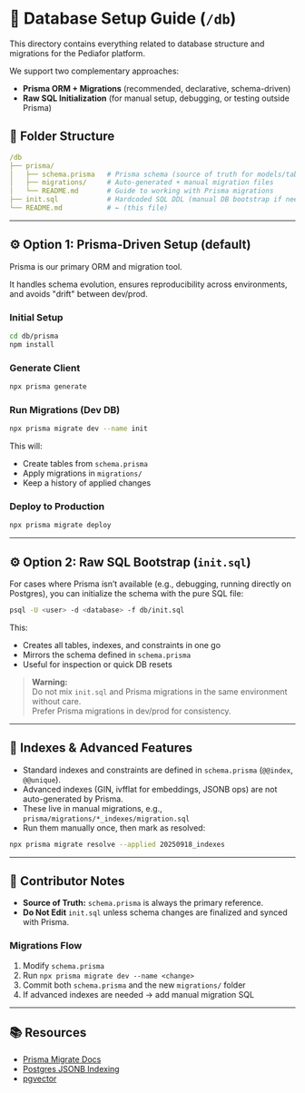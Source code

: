 # 📂 Database Setup Guide (`/db`)

This directory contains everything related to database structure and migrations for the Pediafor platform.

We support two complementary approaches:

- **Prisma ORM + Migrations** (recommended, declarative, schema-driven)
- **Raw SQL Initialization** (for manual setup, debugging, or testing outside Prisma)

## 📁 Folder Structure

```yaml
/db
├── prisma/
│   ├── schema.prisma   # Prisma schema (source of truth for models/tables)
│   ├── migrations/     # Auto-generated + manual migration files
│   └── README.md       # Guide to working with Prisma migrations
├── init.sql            # Hardcoded SQL DDL (manual DB bootstrap if needed)
└── README.md           # ← (this file)
```

---

## ⚙️ Option 1: Prisma-Driven Setup (default)

Prisma is our primary ORM and migration tool.

It handles schema evolution, ensures reproducibility across environments, and avoids "drift" between dev/prod.

### Initial Setup

```bash
cd db/prisma
npm install
```

### Generate Client

```bash
npx prisma generate
```

### Run Migrations (Dev DB)

```bash
npx prisma migrate dev --name init
```

This will:

- Create tables from `schema.prisma`
- Apply migrations in `migrations/`
- Keep a history of applied changes

### Deploy to Production

```bash
npx prisma migrate deploy
```

---

## ⚙️ Option 2: Raw SQL Bootstrap (`init.sql`)

For cases where Prisma isn’t available (e.g., debugging, running directly on Postgres), you can initialize the schema with the pure SQL file:

```bash
psql -U <user> -d <database> -f db/init.sql
```

This:

- Creates all tables, indexes, and constraints in one go
- Mirrors the schema defined in `schema.prisma`
- Useful for inspection or quick DB resets

> **Warning:**  
> Do not mix `init.sql` and Prisma migrations in the same environment without care.  
> Prefer Prisma migrations in dev/prod for consistency.

---

## 🧩 Indexes & Advanced Features

- Standard indexes and constraints are defined in `schema.prisma` (`@@index`, `@@unique`).
- Advanced indexes (GIN, ivfflat for embeddings, JSONB ops) are not auto-generated by Prisma.
- These live in manual migrations, e.g., `prisma/migrations/*_indexes/migration.sql`
- Run them manually once, then mark as resolved:

```bash
npx prisma migrate resolve --applied 20250918_indexes
```

---

## 🔑 Contributor Notes

- **Source of Truth:** `schema.prisma` is always the primary reference.
- **Do Not Edit** `init.sql` unless schema changes are finalized and synced with Prisma.

### Migrations Flow

1. Modify `schema.prisma`
2. Run `npx prisma migrate dev --name <change>`
3. Commit both `schema.prisma` and the new `migrations/` folder
4. If advanced indexes are needed → add manual migration SQL

---

## 📚 Resources

- [Prisma Migrate Docs](https://www.prisma.io/docs/concepts/components/prisma-migrate)
- [Postgres JSONB Indexing](https://www.postgresql.org/docs/current/datatype-json.html)
- [pgvector](https://github.com/pgvector/pgvector)
